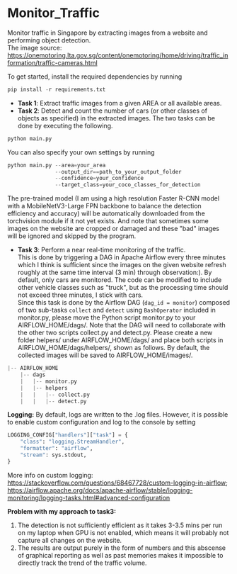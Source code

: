 # Monitor_Traffic
Monitor traffic in Singapore by extracting images from a website and performing object detection.  
The image source: https://onemotoring.lta.gov.sg/content/onemotoring/home/driving/traffic_information/traffic-cameras.html

To get started, install the required dependencies by running
```python
pip install -r requirements.txt
```

* **Task 1**: Extract traffic images from a given AREA or all available areas.
* **Task 2**: Detect and count the number of cars (or other classes of objects as specified) in the extracted images.
The two tasks can be done by executing the following.
```python
python main.py
```
You can also specify your own settings by running
```python
python main.py --area=your_area 
               --output_dir==path_to_your_output_folder 
               --confidence=your_confidence 
               --target_class=your_coco_classes_for_detection
```
The pre-trained model (I am using a high resolution Faster R-CNN model with a MobileNetV3-Large FPN backbone to balance the detection efficiency and accuracy) will be automatically downloaded from the torchvision module if it not yet exists. And note that sometimes some images on the website are cropped or damaged and these "bad" images will be ignored and skipped by the program.

* **Task 3**: Perform a near real-time monitoring of the traffic.  
This is done by triggering a DAG in Apache Airflow every three minutes which I think is sufficient since the images on the given website refresh roughly at the same time interval (3 min) through observation:). By default, only cars are monitored. The code can be modified to include other vehicle classes such as "truck", but as the processing time should not exceed three minutes, I stick with cars.   
Since this task is done by the Airflow DAG (```dag_id = monitor```) composed of two sub-tasks ```collect``` and ```detect``` using ```BashOperator``` included in monitor.py, please move the Python script monitor.py to your AIRFLOW_HOME/dags/. Note that the DAG will need to collaborate with the other two scripts collect.py and detect.py. Please create a new folder helpers/ under AIRFLOW_HOME/dags/ and place both scripts in AIRFLOW_HOME/dags/helpers/, shown as follows. By default, the collected images will be saved to AIRFLOW_HOME/images/.  

```python
|-- AIRFLOW_HOME
    |-- dags
    |   |-- monitor.py
    |   |-- helpers
    |   |   |-- collect.py
    |   |   |-- detect.py
```
**Logging:** By default, logs are written to the .log files. However, it is possible to enable custom configuration and log to the console by
setting 
```python
LOGGING_CONFIG["handlers"]["task"] = {
    "class": "logging.StreamHandler",
    "formatter": "airflow",
    "stream": sys.stdout,
}
```
More info on custom logging:  
https://stackoverflow.com/questions/68467728/custom-logging-in-airflow;  
https://airflow.apache.org/docs/apache-airflow/stable/logging-monitoring/logging-tasks.html#advanced-configuration

**Problem with my approach to task3:**
1. The detection is not sufficiently efficient as it takes 3-3.5 mins per run on my laptop when GPU is not enabled, which means it will probably not capture all changes on the website.
2. The results are output purely in the form of numbers and this abscense of graphical reporting as well as past memories makes it impossible to directly track the trend of the traffic volume.
